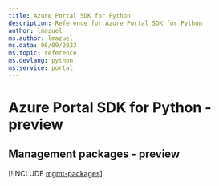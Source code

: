 ```yaml
---
title: Azure Portal SDK for Python
description: Reference for Azure Portal SDK for Python
author: lmazuel
ms.author: lmazuel
ms.data: 06/09/2023
ms.topic: reference
ms.devlang: python
ms.service: portal
---
```

# Azure Portal SDK for Python - preview

## Management packages - preview
[!INCLUDE [mgmt-packages](portal-mgmt-index.md)]